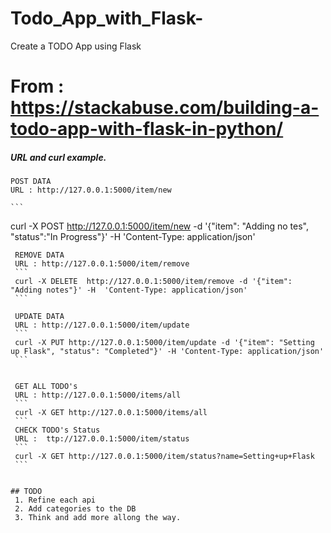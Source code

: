 # Todo_App_with_Flask-
Create a TODO App using Flask
# From : https://stackabuse.com/building-a-todo-app-with-flask-in-python/


#####  URL and curl example.
    POST DATA 
    URL : http://127.0.0.1:5000/item/new
    
    ```
curl -X POST  http://127.0.0.1:5000/item/new -d '{"item": "Adding no
tes", "status":"In Progress"}' -H  'Content-Type: application/json'
   ```
    REMOVE DATA
    URL : http://127.0.0.1:5000/item/remove
    ```
    curl -X DELETE  http://127.0.0.1:5000/item/remove -d '{"item": "Adding notes"}' -H  'Content-Type: application/json'
    ```

    UPDATE DATA
    URL : http://127.0.0.1:5000/item/update
    ```
    curl -X PUT http://127.0.0.1:5000/item/update -d '{"item": "Setting up Flask", "status": "Completed"}' -H 'Content-Type: application/json'
    ```


    GET ALL TODO's
    URL : http://127.0.0.1:5000/items/all
    ```
    curl -X GET http://127.0.0.1:5000/items/all
    ```
    CHECK TODO's Status
    URL :  ttp://127.0.0.1:5000/item/status
    ```
    curl -X GET http://127.0.0.1:5000/item/status?name=Setting+up+Flask
    ```


## TODO
    1. Refine each api
    2. Add categories to the DB
    3. Think and add more allong the way.